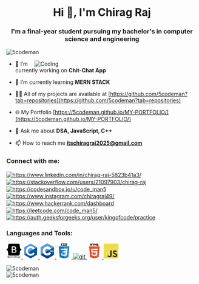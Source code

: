 <!--
this commented code is pre written
### Hi there 👋


**5codeman/5codeman** is a ✨ _special_ ✨ repository because its `README.md` (this file) appears on your GitHub profile.

Here are some ideas to get you started:

- 🔭 I’m currently working on ...
- 🌱 I’m currently learning ...
- 👯 I’m looking to collaborate on ...
- 🤔 I’m looking for help with ...
- 💬 Ask me about ...
- 📫 How to reach me: ...
- 😄 Pronouns: ...
- ⚡ Fun fact: ...
-->

<!-- Below code is generated by readme generator site -->

<h1 align="center">Hi 👋, I'm Chirag Raj</h1>
<h3 align="center">I'm a final-year student pursuing my bachelor's in computer science and engineering</h3>
<p align="left"> <img src="https://komarev.com/ghpvc/?username=5codeman&label=Profile%20views&color=0e75b6&style=flat" alt="5codeman" /> </p>
<img align="right" alt="Coding" width="430" src="https://user-images.githubusercontent.com/55389276/140866485-8fb1c876-9a8f-4d6a-98dc-08c4981eaf70.gif">


- 🔭 I’m currently working on **Chit-Chat App**

- 🌱 I’m currently learning **MERN STACK**

- 👨‍💻 All of my projects are available at [https://github.com/5codeman?tab=repositories](https://github.com/5codeman?tab=repositories)

- 🌐 My Portfolio [https://5codeman.github.io/MY-PORTFOLIO/](https://5codeman.github.io/MY-PORTFOLIO/)

- 💬 Ask me about **DSA, JavaScript, C++**

- 📫 How to reach me **itschiragraj2025@gmail.com**

<h3 align="left">Connect with me:</h3>
<p align="left">
<a href="https://linkedin.com/in/chirag-raj-5823b41a3/" target="blank"><img align="center" src="https://raw.githubusercontent.com/rahuldkjain/github-profile-readme-generator/master/src/images/icons/Social/linked-in-alt.svg" alt="https://www.linkedin.com/in/chirag-raj-5823b41a3/" height="30" width="40" /></a>
<a href="https://stackoverflow.com/users/21097903/chirag-raj" target="blank"><img align="center" src="https://raw.githubusercontent.com/rahuldkjain/github-profile-readme-generator/master/src/images/icons/Social/stack-overflow.svg" alt="https://stackoverflow.com/users/21097903/chirag-raj" height="30" width="40" /></a>
<a href="https://codesandbox.io/u/code_man5" target="blank"><img align="center" src="https://raw.githubusercontent.com/rahuldkjain/github-profile-readme-generator/master/src/images/icons/Social/codesandbox.svg" alt="https://codesandbox.io/u/code_man5" height="30" width="40" /></a>
<a href="https://www.instagram.com/chiragraj49/" target="blank"><img align="center" src="https://raw.githubusercontent.com/rahuldkjain/github-profile-readme-generator/master/src/images/icons/Social/instagram.svg" alt="https://www.instagram.com/chiragraj49/" height="30" width="40" /></a>
<a href="https://www.hackerrank.com/itschiragraj2025" target="blank"><img align="center" src="https://raw.githubusercontent.com/rahuldkjain/github-profile-readme-generator/master/src/images/icons/Social/hackerrank.svg" alt="https://www.hackerrank.com/dashboard" height="30" width="40" /></a>
<a href="https://leetcode.com/code_man5/" target="blank"><img align="center" src="https://raw.githubusercontent.com/rahuldkjain/github-profile-readme-generator/master/src/images/icons/Social/leet-code.svg" alt="https://leetcode.com/code_man5/" height="30" width="40" /></a>
<a href="https://auth.geeksforgeeks.org/user/kingofcode/practice" target="blank"><img align="center" src="https://raw.githubusercontent.com/rahuldkjain/github-profile-readme-generator/master/src/images/icons/Social/geeks-for-geeks.svg" alt="https://auth.geeksforgeeks.org/user/kingofcode/practice" height="30" width="40" /></a>
</p>

<h3 align="left">Languages and Tools:</h3>
<p align="left"> <a href="https://getbootstrap.com" target="_blank" rel="noreferrer"> <img src="https://raw.githubusercontent.com/devicons/devicon/master/icons/bootstrap/bootstrap-plain-wordmark.svg" alt="bootstrap" width="40" height="40"/> </a> <a href="https://www.cprogramming.com/" target="_blank" rel="noreferrer"> <img src="https://raw.githubusercontent.com/devicons/devicon/master/icons/c/c-original.svg" alt="c" width="40" height="40"/> </a> <a href="https://www.w3schools.com/cpp/" target="_blank" rel="noreferrer"> <img src="https://raw.githubusercontent.com/devicons/devicon/master/icons/cplusplus/cplusplus-original.svg" alt="cplusplus" width="40" height="40"/> </a> <a href="https://www.w3schools.com/css/" target="_blank" rel="noreferrer"> <img src="https://raw.githubusercontent.com/devicons/devicon/master/icons/css3/css3-original-wordmark.svg" alt="css3" width="40" height="40"/> </a> <a href="https://git-scm.com/" target="_blank" rel="noreferrer"> <img src="https://www.vectorlogo.zone/logos/git-scm/git-scm-icon.svg" alt="git" width="40" height="40"/> </a> <a href="https://www.w3.org/html/" target="_blank" rel="noreferrer"> <img src="https://raw.githubusercontent.com/devicons/devicon/master/icons/html5/html5-original-wordmark.svg" alt="html5" width="40" height="40"/> </a> <a href="https://developer.mozilla.org/en-US/docs/Web/JavaScript" target="_blank" rel="noreferrer"> <img src="https://raw.githubusercontent.com/devicons/devicon/master/icons/javascript/javascript-original.svg" alt="javascript" width="40" height="40"/> </a> </p>

<p><img width="400" align="left" src="https://github-readme-streak-stats.herokuapp.com/?user=5codeman&" alt="5codeman" /></p>

<p>&nbsp;<img width="400" align="left" src="https://github-readme-stats.vercel.app/api?username=5codeman&show_icons=true&locale=en" alt="5codeman" /></p> 

